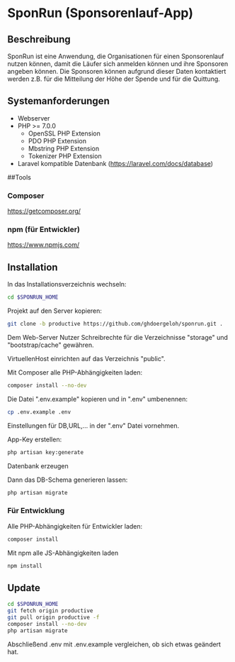 # SponRun (Sponsorenlauf-App)

## Beschreibung
SponRun ist eine Anwendung, die Organisationen für einen Sponsorenlauf nutzen können, damit die Läufer sich anmelden können und ihre Sponsoren angeben können. Die Sponsoren können aufgrund dieser Daten kontaktiert werden z.B. für die Mitteilung der Höhe der Spende und für die Quittung.

## Systemanforderungen
- Webserver
- PHP >= 7.0.0
  - OpenSSL PHP Extension
  - PDO PHP Extension
  - Mbstring PHP Extension
  - Tokenizer PHP Extension
- Laravel kompatible Datenbank (<https://laravel.com/docs/database>)

##Tools
### Composer
<https://getcomposer.org/>

### npm (für Entwickler)
<https://www.npmjs.com/>

## Installation
In das Installationsverzeichnis wechseln:

```bash
cd $SPONRUN_HOME
```
Projekt auf den Server kopieren:

```bash
git clone -b productive https://github.com/ghdoergeloh/sponrun.git .
```
Dem Web-Server Nutzer Schreibrechte für die Verzeichnisse "storage" und "bootstrap/cache" gewähren.

VirtuellenHost einrichten auf das Verzeichnis "public".

Mit Composer alle PHP-Abhängigkeiten laden:

```bash
composer install --no-dev
```

Die Datei ".env.example" kopieren und in ".env" umbenennen:

```bash
cp .env.example .env
```
Einstellungen für DB,URL,... in der ".env" Datei vornehmen.

App-Key erstellen:

```bash
php artisan key:generate
```
Datenbank erzeugen

Dann das DB-Schema generieren lassen:

```bash
php artisan migrate
```

### Für Entwicklung
Alle PHP-Abhängigkeiten für Entwickler laden:

```bash
composer install
```

Mit npm alle JS-Abhängigkeiten laden

```bash
npm install
```

## Update
```bash
cd $SPONRUN_HOME
git fetch origin productive
git pull origin productive -f
composer install --no-dev
php artisan migrate
```

Abschließend .env mit .env.example vergleichen, ob sich etwas geändert hat.